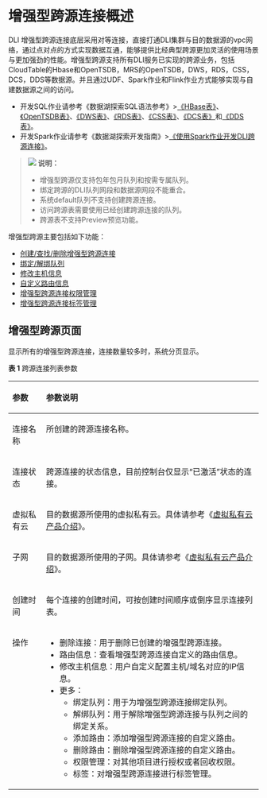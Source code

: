 # 增强型跨源连接概述<a name="dli_01_0003"></a>

DLI 增强型跨源连接底层采用对等连接，直接打通DLI集群与目的数据源的vpc网络，通过点对点的方式实现数据互通，能够提供比经典型跨源更加灵活的使用场景与更加强劲的性能。增强型跨源支持所有DLI服务已实现的跨源业务，包括CloudTable的Hbase和OpenTSDB，MRS的OpenTSDB，DWS，RDS，CSS，DCS，DDS等数据源。并且通过UDF、Spark作业和Flink作业方式能够实现与自建数据源之间的访问。

-   开发SQL作业请参考《数据湖探索SQL语法参考》\>[《HBase表》](https://support.huaweicloud.com/sqlreference-dli/dli_08_0119.html)、[《OpenTSDB表》](https://support.huaweicloud.com/sqlreference-dli/dli_08_0122.html)、[《DWS表》](https://support.huaweicloud.com/sqlreference-dli/dli_08_0193.html)、[《RDS表》](https://support.huaweicloud.com/sqlreference-dli/dli_08_0197.html)、[《CSS表》](https://support.huaweicloud.com/sqlreference-dli/dli_08_0201.html)、[《DCS表》](https://support.huaweicloud.com/sqlreference-dli/dli_08_0226.html)和[《DDS表》](https://support.huaweicloud.com/sqlreference-dli/dli_08_0230.html)。
-   开发Spark作业请参考《数据湖探索开发指南》\>[《使用Spark作业开发DLI跨源连接》](https://support.huaweicloud.com/devg-dli/dli_09_0020.html)。

>![](public_sys-resources/icon-note.gif) **说明：** 
>-   增强型跨源仅支持包年包月队列和按需专属队列。
>-   绑定跨源的DLI队列网段和数据源网段不能重合。
>-   系统default队列不支持创建跨源连接。
>-   访问跨源表需要使用已经创建跨源连接的队列。
>-   跨源表不支持Preview预览功能。

增强型跨源主要包括如下功能：

-   [创建/查找/删除增强型跨源连接](创建-查找-删除增强型跨源连接.md)
-   [绑定/解绑队列](绑定-解绑队列.md)
-   [修改主机信息](修改主机信息.md#section636281512389)
-   [自定义路由信息](自定义路由信息.md)
-   [增强型跨源连接权限管理](增强型跨源连接权限管理.md)
-   [增强型跨源连接标签管理](增强型跨源连接标签管理.md)

## 增强型跨源页面<a name="section1616314111518"></a>

显示所有的增强型跨源连接，连接数量较多时，系统分页显示。

**表 1**  跨源连接列表参数

<a name="table3950169215120"></a>
<table><thead align="left"><tr id="row2555468715120"><th class="cellrowborder" valign="top" width="13.469999999999999%" id="mcps1.2.3.1.1"><p id="p4021197415120"><a name="p4021197415120"></a><a name="p4021197415120"></a>参数</p>
</th>
<th class="cellrowborder" valign="top" width="86.53%" id="mcps1.2.3.1.2"><p id="p3594448915120"><a name="p3594448915120"></a><a name="p3594448915120"></a>参数说明</p>
</th>
</tr>
</thead>
<tbody><tr id="row46758327132"><td class="cellrowborder" valign="top" width="13.469999999999999%" headers="mcps1.2.3.1.1 "><p id="p16413434141957"><a name="p16413434141957"></a><a name="p16413434141957"></a>连接名称</p>
</td>
<td class="cellrowborder" valign="top" width="86.53%" headers="mcps1.2.3.1.2 "><p id="p54419740141957"><a name="p54419740141957"></a><a name="p54419740141957"></a>所创建的跨源连接名称。</p>
</td>
</tr>
<tr id="row32873162171713"><td class="cellrowborder" valign="top" width="13.469999999999999%" headers="mcps1.2.3.1.1 "><p id="p45480448171713"><a name="p45480448171713"></a><a name="p45480448171713"></a>连接状态</p>
</td>
<td class="cellrowborder" valign="top" width="86.53%" headers="mcps1.2.3.1.2 "><p id="p59114099151038"><a name="p59114099151038"></a><a name="p59114099151038"></a>跨源连接的状态信息，目前控制台仅显示“已激活”状态的连接。</p>
</td>
</tr>
<tr id="row31011923151038"><td class="cellrowborder" valign="top" width="13.469999999999999%" headers="mcps1.2.3.1.1 "><p id="p10671857151038"><a name="p10671857151038"></a><a name="p10671857151038"></a>虚拟私有云</p>
</td>
<td class="cellrowborder" valign="top" width="86.53%" headers="mcps1.2.3.1.2 "><p id="p13779322112316"><a name="p13779322112316"></a><a name="p13779322112316"></a>目的数据源所使用的虚拟私有云。具体请参考《<a href="https://support.huaweicloud.com/productdesc-vpc/zh-cn_topic_0013748729.html" target="_blank" rel="noopener noreferrer">虚拟私有云产品介绍</a>》。</p>
</td>
</tr>
<tr id="row36301606171658"><td class="cellrowborder" valign="top" width="13.469999999999999%" headers="mcps1.2.3.1.1 "><p id="p14394959151048"><a name="p14394959151048"></a><a name="p14394959151048"></a>子网</p>
</td>
<td class="cellrowborder" valign="top" width="86.53%" headers="mcps1.2.3.1.2 "><p id="p1483474582618"><a name="p1483474582618"></a><a name="p1483474582618"></a>目的数据源所使用的子网。具体请参考《<a href="https://support.huaweicloud.com/productdesc-vpc/zh-cn_topic_0030969424.html" target="_blank" rel="noopener noreferrer">虚拟私有云产品介绍</a>》。</p>
</td>
</tr>
<tr id="row2449114254419"><td class="cellrowborder" valign="top" width="13.469999999999999%" headers="mcps1.2.3.1.1 "><p id="p1845010423449"><a name="p1845010423449"></a><a name="p1845010423449"></a>创建时间</p>
</td>
<td class="cellrowborder" valign="top" width="86.53%" headers="mcps1.2.3.1.2 "><p id="p114506429448"><a name="p114506429448"></a><a name="p114506429448"></a>每个连接的创建时间，可按创建时间顺序或倒序显示连接列表。</p>
</td>
</tr>
<tr id="row1662880815250"><td class="cellrowborder" valign="top" width="13.469999999999999%" headers="mcps1.2.3.1.1 "><p id="p475621615250"><a name="p475621615250"></a><a name="p475621615250"></a>操作</p>
</td>
<td class="cellrowborder" valign="top" width="86.53%" headers="mcps1.2.3.1.2 "><a name="ul516210510267"></a><a name="ul516210510267"></a><ul id="ul516210510267"><li>删除连接：用于删除已创建的增强型跨源连接。</li><li>路由信息：查看增强型跨源连接自定义的路由信息。</li><li>修改主机信息：用户自定义配置主机/域名对应的IP信息。</li><li>更多：<a name="ul449719339214"></a><a name="ul449719339214"></a><ul id="ul449719339214"><li>绑定队列：用于为增强型跨源连接绑定队列。</li><li>解绑队列：用于解除增强型跨源连接与队列之间的绑定关系。</li><li>添加路由：添加增强型跨源连接的自定义路由。</li><li>删除路由：删除增强型跨源连接的自定义路由。</li><li>权限管理：对其他项目进行授权或者回收权限。</li><li>标签：对增强型跨源连接进行标签管理。</li></ul>
</li></ul>
</td>
</tr>
</tbody>
</table>

